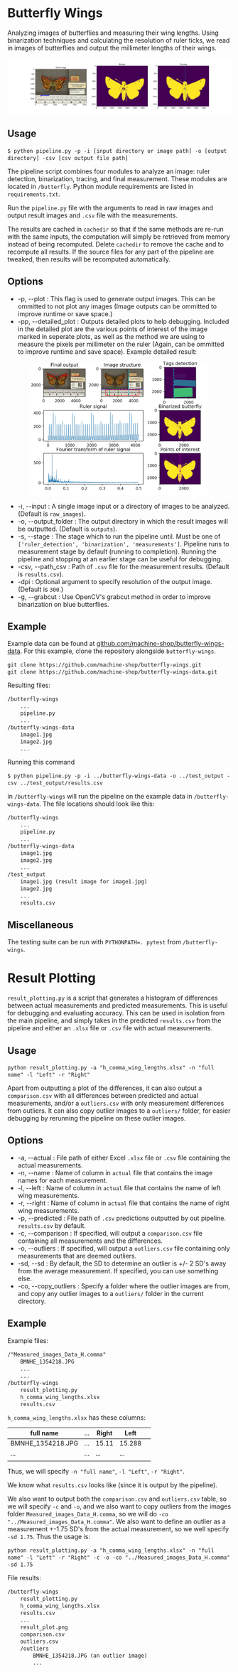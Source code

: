# Butterfly Wings

Analyzing images of butterflies and measuring their wing lengths. Using binarization techniques and calculating the resolution of ruler ticks, we read in images of butterflies and output the millimeter lengths of their wings.

![example output](example_result.JPG)

## Usage
```
$ python pipeline.py -p -i [input directory or image path] -o [output directory] -csv [csv output file path]
```
The pipeline script combines four modules to analyze an image: ruler detection, binarization, tracing, and final measurement. These modules are located in `/butterfly`. Python module requirements are listed in `requirements.txt`.

Run the `pipeline.py` file with the arguments to read in raw images and output result images and `.csv` file with the measurements.

The results are cached in `cachedir` so that if the same methods are re-run with the same inputs, the computation will simply be retrieved from memory instead of being recomputed. Delete `cachedir` to remove the cache and to recompute all results. If the source files for any part of the pipeline are tweaked, then results will be recomputed automatically.

## Options
* -p, --plot : This flag is used to generate output images. This can be ommitted to not plot any images (Image outputs can be ommitted to improve runtime or save space.)
* -pp, --detailed_plot : Outputs detailed plots to help debugging. Included in the detailed plot are the various points of interest of the image marked in seperate plots, as well as the method we are using to measure the pixels per millimeter on the ruler (Again, can be ommitted to improve runtime and save space). Example detailed result: 
<p align="center">
    <img src="./example_result_detailed.JPG" width="400">
</p>

* -i, --input : A single image input or a directory of images to be analyzed. (Default is `raw_images`).
* -o, --output_folder : The output directory in which the result images will be outputted. (Default is `outputs`).
* -s, --stage : The stage which to run the pipeline until. Must be one of  `['ruler_detection', 'binarization', 'measurements']`. Pipeline runs to measurement stage by default (running to completion). Running the pipeline and stopping at an earlier stage can be useful for debugging.
* -csv, --path_csv :  Path of `.csv` file for the measurement results. (Default is `results.csv`).
* -dpi : Optional argument to specify resolution of the output image. (Default is `300`.)
* -g, --grabcut : Use OpenCV's grabcut method in order to improve binarization on blue butterflies.

## Example
Example data can be found at [github.com/machine-shop/butterfly-wings-data](https://github.com/machine-shop/butterfly-wings-data). For this example, clone the repository alongside `butterfly-wings`.
```
git clone https://github.com/machine-shop/butterfly-wings.git
git clone https://github.com/machine-shop/butterfly-wings-data.git
```
Resulting files:
```
/butterfly-wings
    ...
    pipeline.py
    ...
/butterfly-wings-data
    image1.jpg
    image2.jpg
    ...
```

Running this command
```
$ python pipeline.py -p -i ../butterfly-wings-data -o ../test_output -csv ../test_output/results.csv
```
in `/butterfly-wings` will run the pipeline on the example data in `/butterfly-wings-data`. The file locations should look like this:
```
/butterfly-wings
    ...
    pipeline.py
    ...
/butterfly-wings-data
    image1.jpg
    image2.jpg
    ...
/test_output
    image1.jpg (result image for image1.jpg)
    image2.jpg
    ...
    results.csv
```

## Miscellaneous
The testing suite can be run with `PYTHONPATH=. pytest` from `/butterfly-wings`.

# Result Plotting
`result_plotting.py` is a script that generates a histogram of differences between actual measurements and predicted measurements. This is useful for debugging and evaluating accuracy. This can be used in isolation from the main pipeline, and simply takes in the predicted `results.csv` from the pipeline and either an `.xlsx` file or `.csv` file with actual measurements.

## Usage
```
python result_plotting.py -a "h_comma_wing_lengths.xlsx" -n "full name" -l "Left" -r "Right"
```
Apart from outputting a plot of the differences, it can also output a `comparison.csv` with all differences between predicted and actual measurements, and/or a `outliers.csv` with only measurement differences from outliers. It can also copy outlier images to a `outliers/` folder, for easier debugging by rerunning the pipeline on these outlier images.

## Options
* -a, --actual : File path of either Excel `.xlsx` file or `.csv` file containing the actual measurements.
* -n, --name : Name of column in `actual` file that contains the image names for each measurement.
* -l, --left : Name of column in `actual` file that contains the name of left wing measurements.
* -r, --right : Name of column in `actual` file that contains the name of right wing measurements.
* -p, --predicted : File path of `.csv` predictions outputted by out pipeline. `results.csv` by default.
* -c, --comparison : If specified, will output a `comparison.csv` file containing all measurements and the differences.
* -o, --outliers : If specified, will output a `outliers.csv` file containing only measurements that are deemed outliers.
* -sd, --sd : By default, the SD to determine an outlier is +/- 2 SD's away from the average measurement. If specified, you can use something else.
* -co, --copy_outliers : Specify a folder where the outlier images are from, and copy any outlier images to a `outliers/` folder in the current directory.

## Example
Example files:
```
/"Measured_images_Data_H.comma"
    BMNHE_1354218.JPG
    ...
    ...
/butterfly-wings
    result_plotting.py
    h_comma_wing_lengths.xlsx
    results.csv
```
`h_comma_wing_lengths.xlsx` has these columns:

| full name         | ... | Right | Left   |   |
|-------------------|-----|-------|--------|---|
| BMNHE_1354218.JPG | ... | 15.11 | 15.288 |   |
| ...               | ... | ...   | ...    |   |
|                   |     |       |        |   |

Thus, we will specify `-n "full name"`, `-l "Left"`, `-r "Right"`.

We know what `results.csv` looks like (since it is output by the pipeline).

We also want to output both the `comparison.csv` and `outliers.csv` table, so we will specify `-c` and `-o`, and we also want to copy outliers from the images folder `Measured_images_Data_H.comma`, so we will do `-co "../Measured_images_Data_H.comma"`. We also want to define an outlier as a measurement +-1.75 SD's from the actual measurement, so we well specify `-sd 1.75`. Thus the usage is:

```
python result_plotting.py -a "h_comma_wing_lengths.xlsx" -n "full name" -l "Left" -r "Right" -c -o -co "../Measured_images_Data_H.comma" -sd 1.75 
```

File results:
```
/butterfly-wings
    result_plotting.py
    h_comma_wing_lengths.xlsx
    results.csv
    ...
    result_plot.png
    comparison.csv
    outliers.csv
    /outliers
        BMNHE_1354218.JPG (an outlier image)
        ...
```
